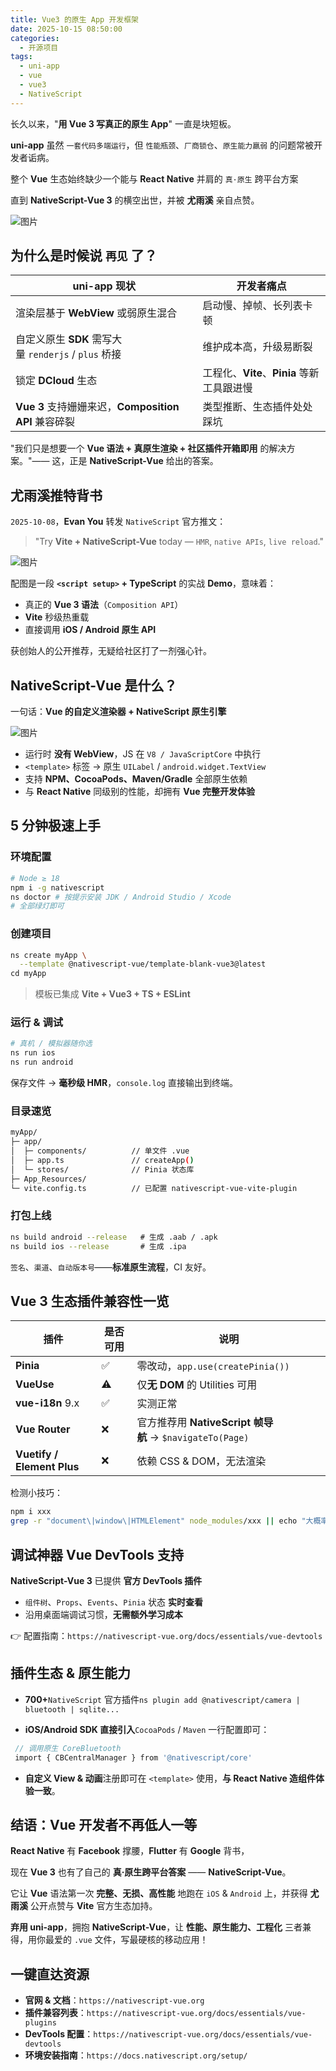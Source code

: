```yaml
---
title: Vue3 的原生 App 开发框架
date: 2025-10-15 08:50:00
categories:
  - 开源项目
tags:
  - uni-app
  - vue
  - vue3
  - NativeScript
---
```


长久以来，"**用 Vue 3 写真正的原生 App**" 一直是块短板。

**uni-app** 虽然 `一套代码多端运行`，但 `性能瓶颈`、`厂商锁仓`、`原生能力羸弱` 的问题常被开发者诟病。

整个 **Vue** 生态始终缺少一个能与 **React Native** 并肩的 `真·原生` 跨平台方案

直到 **NativeScript-Vue 3** 的横空出世，并被 **尤雨溪** 亲自点赞。

![图片](/images/nativescript-vue-1.png)

## 为什么是时候说 `再见` 了？

| uni-app 现状                                | 开发者痛点                          |
| ----------------------------------------- | ------------------------------ |
| 渲染层基于 **WebView** 或弱原生混合                  | 启动慢、掉帧、长列表卡顿                   |
| 自定义原生 **SDK** 需写大量 `renderjs` / `plus` 桥接 | 维护成本高，升级易断裂                    |
| 锁定 **DCloud** 生态                          | 工程化、**Vite**、**Pinia** 等新工具跟进慢 |
| **Vue 3** 支持姗姗来迟，**Composition API** 兼容碎裂 | 类型推断、生态插件处处踩坑                  |

"我们只是想要一个 **Vue 语法 + 真原生渲染 + 社区插件开箱即用** 的解决方案。"—— 这，正是 **NativeScript-Vue** 给出的答案。

## 尤雨溪推特背书

`2025-10-08`，**Evan You** 转发 `NativeScript` 官方推文：

> "Try **Vite + NativeScript-Vue** today — `HMR`, `native APIs`, `live reload`."

![图片](/images/nativescript-vue-2.png)

配图是一段 **`<script setup>` + TypeScript** 的实战 **Demo**，意味着：

* 真正的 **Vue 3 语法**（`Composition API`）
* **Vite** 秒级热重载
* 直接调用 **iOS / Android 原生 API**

获创始人的公开推荐，无疑给社区打了一剂强心针。

## NativeScript-Vue 是什么？

一句话：**Vue 的自定义渲染器 + NativeScript 原生引擎**

![图片](/images/nativescript-vue-3.png)

* 运行时 **没有 WebView**，JS 在 `V8 / JavaScriptCore` 中执行
* `<template>` 标签 → 原生 `UILabel` / `android.widget.TextView`
* 支持 **NPM、CocoaPods、Maven/Gradle** 全部原生依赖
* 与 **React Native** 同级别的性能，却拥有 **Vue 完整开发体验**

## 5 分钟极速上手

### 环境配置

```sh
# Node ≥ 18
npm i -g nativescript
ns doctor # 按提示安装 JDK / Android Studio / Xcode
# 全部绿灯即可
```

### 创建项目

```sh
ns create myApp \
  --template @nativescript-vue/template-blank-vue3@latest
cd myApp
```

> 模板已集成 **Vite + Vue3 + TS + ESLint**

### 运行 & 调试

```sh
# 真机 / 模拟器随你选
ns run ios
ns run android
```

保存文件 → **毫秒级 HMR**，`console.log` 直接输出到终端。

### 目录速览

```sh
myApp/
├─ app/
│  ├─ components/          // 单文件 .vue
│  ├─ app.ts               // createApp()
│  └─ stores/              // Pinia 状态库
├─ App_Resources/
└─ vite.config.ts          // 已配置 nativescript-vue-vite-plugin
```

### 打包上线

```sh
ns build android --release   # 生成 .aab / .apk
ns build ios --release       # 生成 .ipa
```

`签名`、`渠道`、`自动版本号`——**标准原生流程**，CI 友好。

## Vue 3 生态插件兼容性一览

| 插件                         | 是否可用 | 说明                                               |
| -------------------------- | ---- | ------------------------------------------------ |
| **Pinia**                  | ✅    | 零改动，`app.use(createPinia())`                     |
| **VueUse**                 | ⚠️   | 仅**无 DOM** 的 Utilities 可用                        |
| **vue-i18n** 9.x           | ✅    | 实测正常                                             |
| **Vue Router**             | ❌    | 官方推荐用 **NativeScript 帧导航** → `$navigateTo(Page)` |
| **Vuetify / Element Plus** | ❌    | 依赖 CSS & DOM，无法渲染                                |

检测小技巧：

```sh
npm i xxx
grep -r "document\|window\|HTMLElement" node_modules/xxx || echo "大概率安全"
```

## 调试神器 Vue DevTools 支持

**NativeScript-Vue 3** 已提供 **官方 DevTools 插件**

* `组件树`、`Props`、`Events`、`Pinia` 状态 **实时查看**
* 沿用桌面端调试习惯，**无需额外学习成本**

👉 配置指南：`https://nativescript-vue.org/docs/essentials/vue-devtools`

## 插件生态 & 原生能力

* **700+**`NativeScript` 官方插件`ns plugin add @nativescript/camera | bluetooth | sqlite...`

* **iOS/Android SDK 直接引入**`CocoaPods` / `Maven` 一行配置即可：

```js
 // 调用原生 CoreBluetooth
 import { CBCentralManager } from '@nativescript/core'
```

* **自定义 View & 动画**注册即可在 `<template>` 使用，**与 React Native 造组件体验一致**。

## 结语：Vue 开发者不再低人一等

**React Native** 有 **Facebook** 撑腰，**Flutter** 有 **Google** 背书，

现在 **Vue 3** 也有了自己的 **真·原生跨平台答案** —— **NativeScript-Vue**。

它让 **Vue** 语法第一次 **完整、无损、高性能** 地跑在 `iOS` & `Android` 上，并获得 **尤雨溪** 公开点赞与 **Vite** 官方生态加持。

**弃用 uni-app**，拥抱 **NativeScript-Vue**，让 **性能、原生能力、工程化** 三者兼得，用你最爱的 `.vue` 文件，写最硬核的移动应用！

## 一键直达资源

* **官网 & 文档**：`https://nativescript-vue.org`
* **插件兼容列表**：`https://nativescript-vue.org/docs/essentials/vue-plugins`
* **DevTools 配置**：`https://nativescript-vue.org/docs/essentials/vue-devtools`
* **环境安装指南**：`https://docs.nativescript.org/setup/`
